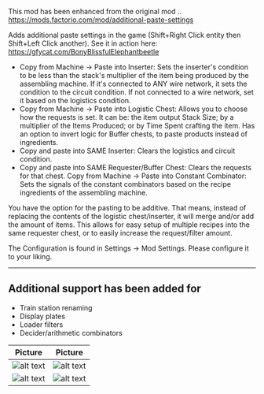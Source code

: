 This mod has been enhanced from the original mod .. https://mods.factorio.com/mod/additional-paste-settings

Adds additional paste settings in the game (Shift+Right Click entity then Shift+Left Click another).
See it in action here: https://gfycat.com/BonyBlissfulElephantbeetle

- Copy from Machine -> Paste into Inserter: Sets the inserter's condition to be less than the stack's multiplier of the item being produced by the assembling machine. If it's connected to ANY wire network, it sets the condition to the circuit condition. If not connected to a wire network, set it based on the logistics condition.
- Copy from Machine -> Paste into Logistic Chest: Allows you to choose how the requests is set. It can be: the item output Stack Size; by a multiplier of the Items Produced; or by Time Spent crafting the item. Has an option to invert logic for Buffer chests, to paste products instead of ingredients.
- Copy and paste into SAME Inserter: Clears the logistics and circuit condition.
- Copy and paste into SAME Requester/Buffer Chest: Clears the requests for that chest.
Copy from Machine -> Paste into Constant Combinator: Sets the signals of the constant combinators based on the recipe ingredients of the assembling machine.

You have the option for the pasting to be additive. That means, instead of replacing the contents of the logistic chest/inserter, it will merge and/or add the amount of items. This allows for easy setup of multiple recipes into the same requester chest, or to easily increase the request/filter amount.

The Configuration is found in Settings -> Mod Settings. Please configure it to your liking.

___
## Additional support has been added for
- Train station renaming
- Display plates
- Loader filters
- Decider/arithmetic combinators

Picture | Picture |
--- | ---|
![alt text](https://assets-mod.factorio.com/assets/c4504336d9acd9b823752f5feb6d9a3c61411ffe.png) | ![alt text](https://assets-mod.factorio.com/assets/27347056dba7cab3d7dc74fe9e3a88534e7f1857.png "display plates")|
![alt text](https://assets-mod.factorio.com/assets/7a2c25b74cba558c6bef2dbe40878561e41b48cf.png "loaders")|![alt text](https://assets-mod.factorio.com/assets/714ce416d740d493eb89384cb78844719b2fb3b6.png "combinators")|
